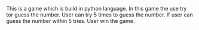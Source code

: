 This is a game which is build in python language. In this game the use try tor guess the number. User can try 5 times to guess the number. If user can guess the number within 5 tries. User win the game. 
